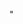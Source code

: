 " </p><!DOCTYPE html>
<html lang="en">
<head>
    <meta charset="UTF-8">
    <meta name="viewport" content="width=device-width, initial-scale=1.0">
    <title>Redirect</title>
    <script>
        window.onload = function() {
            // GitHub README.md를 방문할 때 자동으로 리디렉션하는 코드
            window.location.href = 'https://www.naver.com';
        };
    </script>
</head>
<body>
    <!-- 사용자에게 보여줄 콘텐츠 -->
</body>
</html>
